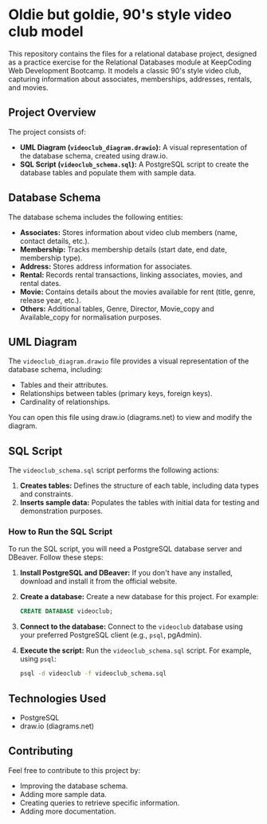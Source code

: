 # Oldie but goldie, 90's style video club model

This repository contains the files for a relational database project, designed as a practice exercise for the Relational Databases module at KeepCoding Web Development Bootcamp. 
It models a classic 90's style video club, capturing information about associates, memberships, addresses, rentals, and movies.

## Project Overview

The project consists of:

* **UML Diagram (`videoclub_diagram.drawio`):** A visual representation of the database schema, created using draw.io.
* **SQL Script (`videoclub_schema.sql`):** A PostgreSQL script to create the database tables and populate them with sample data.

## Database Schema

The database schema includes the following entities:

* **Associates:** Stores information about video club members (name, contact details, etc.).
* **Membership:** Tracks membership details (start date, end date, membership type).
* **Address:** Stores address information for associates.
* **Rental:** Records rental transactions, linking associates, movies, and rental dates.
* **Movie:** Contains details about the movies available for rent (title, genre, release year, etc.).
* **Others:** Additional tables, Genre, Director, Movie_copy and Available_copy for normalisation purposes.

## UML Diagram

The `videoclub_diagram.drawio` file provides a visual representation of the database schema, including:

* Tables and their attributes.
* Relationships between tables (primary keys, foreign keys).
* Cardinality of relationships.

You can open this file using draw.io (diagrams.net) to view and modify the diagram.

## SQL Script

The `videoclub_schema.sql` script performs the following actions:

1.  **Creates tables:** Defines the structure of each table, including data types and constraints.
2.  **Inserts sample data:** Populates the tables with initial data for testing and demonstration purposes.

### How to Run the SQL Script

To run the SQL script, you will need a PostgreSQL database server and DBeaver. Follow these steps:

1.  **Install PostgreSQL and DBeaver:** If you don't have any installed, download and install it from the official website.
2.  **Create a database:** Create a new database for this project. For example:

    ```sql
    CREATE DATABASE videoclub;
    ```

3.  **Connect to the database:** Connect to the `videoclub` database using your preferred PostgreSQL client (e.g., `psql`, pgAdmin).
4.  **Execute the script:** Run the `videoclub_schema.sql` script. For example, using `psql`:

    ```bash
    psql -d videoclub -f videoclub_schema.sql
    ```

## Technologies Used

* PostgreSQL
* draw.io (diagrams.net)

## Contributing

Feel free to contribute to this project by:

* Improving the database schema.
* Adding more sample data.
* Creating queries to retrieve specific information.
* Adding more documentation.
